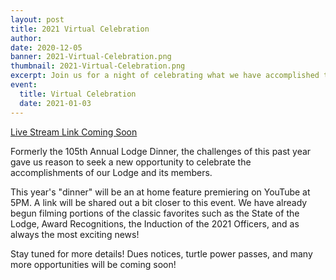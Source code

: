 ```yaml
---
layout: post
title: 2021 Virtual Celebration
author:
date: 2020-12-05
banner: 2021-Virtual-Celebration.png
thumbnail: 2021-Virtual-Celebration.png
excerpt: Join us for a night of celebrating what we have accomplished this year.
event:
  title: Virtual Celebration
  date: 2021-01-03
---
```


<div class='text-center'><a href="#" class="btn btn-primary mt-3">Live Stream Link Coming Soon</a></div>

Formerly the 105th Annual Lodge Dinner, the challenges of this past year gave us reason to seek a new opportunity to celebrate the accomplishments of our Lodge and its members.

This year's "dinner" will be an at home feature premiering on YouTube at 5PM. A link will be shared out a bit closer to this event. We have already begun filming portions of the classic favorites such as the State of the Lodge, Award Recognitions, the Induction of the 2021 Officers, and as always the most exciting news!

Stay tuned for more details! Dues notices, turtle power passes, and many more opportunities will be coming soon!
